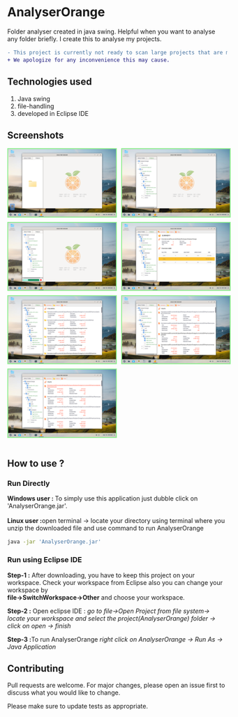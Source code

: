 # AnalyserOrange
Folder analyser created in java swing. Helpful when you want to analyse any folder briefly. I create this to analyse my projects. 
```diff
- This project is currently not ready to scan large projects that are more than 100MB.
+ We apologize for any inconvenience this may cause.
```
 
## Technologies used
   1. Java swing
   2. file-handling
   3. developed in Eclipse IDE 

## Screenshots 

<div style="display: flex;flex-direction: column; grid-gap: 10px;">
    <div style="display: flex; grid-gap: 10px;">
        <img src="screenshots/1.png" alt="screenshots" width="49%" style="border: 2px solid lightgreen"/>
        <img src="screenshots/2.png" alt="screenshots" width="49%" style="border: 2px solid lightgreen"/>
    </div>
    <div style="display: flex; grid-gap: 10px;">
        <img src="screenshots/3.png" alt="screenshots" width="49%" style="border: 2px solid lightgreen"/>
        <img src="screenshots/4.png" alt="screenshots" width="49%" style="border: 2px solid lightgreen"/>
    </div>
    <div style="display: flex; grid-gap: 10px;">
        <img src="screenshots/5.png" alt="screenshots" width="49%" style="border: 2px solid lightgreen"/>
        <img src="screenshots/6.png" alt="screenshots" width="49%" style="border: 2px solid lightgreen"/>
    </div>
      <div style="display: flex; grid-gap: 10px;">
        <img src="screenshots/7.png" alt="screenshots" width="49%" style="border: 2px solid lightgreen"/>
    </div>
</div>
<br>

## How to use ?

### Run Directly

<b>Windows user : </b>To simply use this application just dubble click on 'AnalyserOrange.jar'.
<br><br>
<b>Linux user :</b>open terminal -> locate your directory using terminal where you unzip the downloaded file and use command to run AnalyserOrange
```bash
java -jar 'AnalyserOrange.jar'
```

### Run using Eclipse IDE
 <b>Step-1 :</b> After downloading, you have to keep this project on your workspace. Check your workspace from Eclipse also you can change your workspace by <br>
   <b>file->SwitchWorkspace->Other</b>
   and choose your workspace.

<b>Step-2 :</b> Open eclipse IDE : 
     <i>go to file->Open Project from file system-> locate your workspace and select the project(AnalyserOrange) folder -> click on open -> finish</i>

<b>Step-3 :</b>To run AnalyserOrange <i>right click on AnalyserOrange -> Run As -> Java Application</i>

## Contributing

Pull requests are welcome. For major changes, please open an issue first
to discuss what you would like to change.

Please make sure to update tests as appropriate.  
